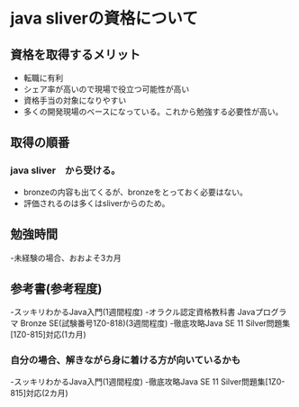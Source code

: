 # java sliverの資格について
## 資格を取得するメリット
- 転職に有利
- シェア率が高いので現場で役立つ可能性が高い
- 資格手当の対象になりやすい
- 多くの開発現場のベースになっている。これから勉強する必要性が高い。
## 取得の順番
### java sliver　から受ける。
- bronzeの内容も出てくるが、bronzeをとっておく必要はない。
- 評価されるのは多くはsliverからのため。
## 勉強時間
-未経験の場合、おおよそ3カ月
## 参考書(参考程度)
-スッキリわかるJava入門(1週間程度)
-オラクル認定資格教科書 Javaプログラマ Bronze SE(試験番号1Z0-818)(3週間程度)
-徹底攻略Java SE 11 Silver問題集[1Z0-815]対応(1カ月)
### 自分の場合、解きながら身に着ける方が向いているかも
-スッキリわかるJava入門(1週間程度)
-徹底攻略Java SE 11 Silver問題集[1Z0-815]対応(2カ月)
